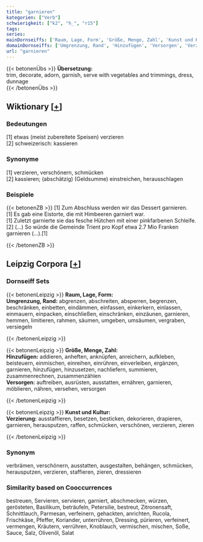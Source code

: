 ```yaml
---
title: "garnieren"
kategorien: ["Verb"]
schwierigkeit: ["k2", "h_", "r15"]
tags:
series:
mainDornseiffs: ['Raum, Lage, Form', 'Größe, Menge, Zahl', 'Kunst und Kultur']
domainDornseiffs: ['Umgrenzung, Rand', 'Hinzufügen', 'Versorgen', 'Verzierung']
url: "garnieren"
---
```


{{< betonenÜbs >}}
**Übersetzung:**  
trim, decorate, adorn, garnish, serve with vegetables and trimmings, dress, dunnage  
{{< /betonenÜbs >}}

## Wiktionary [[+](https://de.wiktionary.org/wiki/garnieren)]

### Bedeutungen
[1] etwas (meist zubereitete Speisen) verzieren  
[2] schweizerisch: kassieren  

### Synonyme
[1] verzieren, verschönern, schmücken  
[2] kassieren; (abschätzig) (Geldsumme) einstreichen, herausschlagen  

### Beispiele
{{< betonenZB >}}
[1] Zum Abschluss werden wir das Dessert garnieren.  
[1] Es gab eine Eistorte, die mit Himbeeren garniert war.  
[1] Zuletzt garnierte sie das fesche Hütchen mit einer pinkfarbenen Schleife.  
[2] (…) So würde die Gemeinde Trient pro Kopf etwa 2.7 Mio Franken garnieren (…).[1]  

{{< /betonenZB >}}

## Leipzig Corpora [[+](https://corpora.uni-leipzig.de/en/res?word=garnieren&corpusId=deu_newscrawl-public_2018)]

### Dornseiff Sets
{{< betonenLeipzig >}}
**Raum, Lage, Form:**  
**Umgrenzung, Rand:** abgrenzen, abschreiten, absperren, begrenzen, beschränken, einbetten, eindämmen, einfassen, einkerkern, einlassen, einmauern, einpacken, einschließen, einschränken, einzäunen, garnieren, hemmen, limitieren, rahmen, säumen, umgeben, umsäumen, vergraben, versiegeln  

{{< /betonenLeipzig >}}


{{< betonenLeipzig >}}
**Größe, Menge, Zahl:**  
**Hinzufügen:** addieren, anheften, anknüpfen, anreichern, aufkleben, beisteuern, einmischen, einreihen, einrühren, einverleiben, ergänzen, garnieren, hinzufügen, hinzusetzen, nachliefern, summieren, zusammenrechnen, zusammenzählen  
**Versorgen:** auftreiben, ausrüsten, ausstatten, ernähren, garnieren, möblieren, nähren, versehen, versorgen  

{{< /betonenLeipzig >}}


{{< betonenLeipzig >}}
**Kunst und Kultur:**  
**Verzierung:** ausstaffieren, besetzen, besticken, dekorieren, drapieren, garnieren, herausputzen, raffen, schmücken, verschönen, verzieren, zieren  

{{< /betonenLeipzig >}}

### Synonym
verbrämen, verschönern, ausstatten, ausgestalten, behängen, schmücken, herausputzen, verzieren, staffieren, zieren, dressieren


### Similarity based on Cooccurrences
bestreuen, Servieren, servieren, garniert, abschmecken, würzen, gerösteten, Basilikum, beträufeln, Petersilie, bestreut, Zitronensaft, Schnittlauch, Parmesan, verfeinern, gehackten, anrichten, Rucola, Frischkäse, Pfeffer, Koriander, unterrühren, Dressing, pürieren, verfeinert, vermengen, Kräutern, verrühren, Knoblauch, vermischen, mischen, Soße, Sauce, Salz, Olivenöl, Salat

